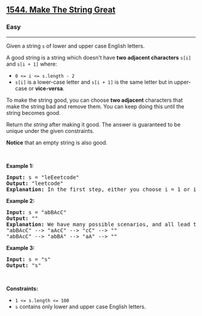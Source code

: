 <h2><a href="https://leetcode.com/problems/make-the-string-great/">1544. Make The String Great</a></h2><h3>Easy</h3><hr><div style="user-select: auto;"><p style="user-select: auto;">Given a string <code style="user-select: auto;">s</code> of lower and upper case English letters.</p>

<p style="user-select: auto;">A good string is a string which doesn't have <strong style="user-select: auto;">two adjacent characters</strong> <code style="user-select: auto;">s[i]</code> and <code style="user-select: auto;">s[i + 1]</code> where:</p>

<ul style="user-select: auto;">
	<li style="user-select: auto;"><code style="user-select: auto;">0 &lt;= i &lt;= s.length - 2</code></li>
	<li style="user-select: auto;"><code style="user-select: auto;">s[i]</code> is a lower-case letter and <code style="user-select: auto;">s[i + 1]</code> is the same letter but in upper-case or <strong style="user-select: auto;">vice-versa</strong>.</li>
</ul>

<p style="user-select: auto;">To make the string good, you can choose <strong style="user-select: auto;">two adjacent</strong> characters that make the string bad and remove them. You can keep doing this until the string becomes good.</p>

<p style="user-select: auto;">Return <em style="user-select: auto;">the string</em> after making it good. The answer is guaranteed to be unique under the given constraints.</p>

<p style="user-select: auto;"><strong style="user-select: auto;">Notice</strong> that an empty string is also good.</p>

<p style="user-select: auto;">&nbsp;</p>
<p style="user-select: auto;"><strong class="example" style="user-select: auto;">Example 1:</strong></p>

<pre style="user-select: auto;"><strong style="user-select: auto;">Input:</strong> s = "leEeetcode"
<strong style="user-select: auto;">Output:</strong> "leetcode"
<strong style="user-select: auto;">Explanation:</strong> In the first step, either you choose i = 1 or i = 2, both will result "leEeetcode" to be reduced to "leetcode".
</pre>

<p style="user-select: auto;"><strong class="example" style="user-select: auto;">Example 2:</strong></p>

<pre style="user-select: auto;"><strong style="user-select: auto;">Input:</strong> s = "abBAcC"
<strong style="user-select: auto;">Output:</strong> ""
<strong style="user-select: auto;">Explanation:</strong> We have many possible scenarios, and all lead to the same answer. For example:
"abBAcC" --&gt; "aAcC" --&gt; "cC" --&gt; ""
"abBAcC" --&gt; "abBA" --&gt; "aA" --&gt; ""
</pre>

<p style="user-select: auto;"><strong class="example" style="user-select: auto;">Example 3:</strong></p>

<pre style="user-select: auto;"><strong style="user-select: auto;">Input:</strong> s = "s"
<strong style="user-select: auto;">Output:</strong> "s"
</pre>

<p style="user-select: auto;">&nbsp;</p>
<p style="user-select: auto;"><strong style="user-select: auto;">Constraints:</strong></p>

<ul style="user-select: auto;">
	<li style="user-select: auto;"><code style="user-select: auto;">1 &lt;= s.length &lt;= 100</code></li>
	<li style="user-select: auto;"><code style="user-select: auto;">s</code> contains only lower and upper case English letters.</li>
</ul>
</div>